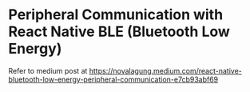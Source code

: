 # Peripheral Communication with React Native BLE (Bluetooth Low Energy)

Refer to medium post at https://novalagung.medium.com/react-native-bluetooth-low-energy-peripheral-communication-e7cb93abf69
